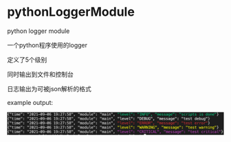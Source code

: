 # pythonLoggerModule

python logger module

一个python程序使用的logger

定义了5个级别

同时输出到文件和控制台

日志输出为可被json解析的格式

example output:

![output](https://github.com/chaoxiaodi/pythonLoggerModule/blob/65cb67755e996196c42adc8503e619e482c6d877/logoutput.png)
